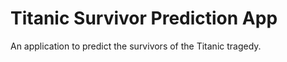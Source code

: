 # Titanic Survivor Prediction App

An application to predict the survivors of the Titanic tragedy. 

